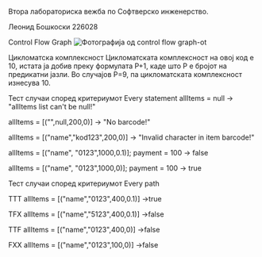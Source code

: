 Втора лабораториска вежба по Софтверско инженерство.

Леонид Бошкоски 226028

Control Flow Graph
![Фотографија од control flow graph-ot](https://github.com/leonidboskoski03/SI_2024_lab2_226028/assets/167028096/cfc1eb9a-7e3b-49d0-9fac-193ab08a3153)

Цикломатска комплексност
Цикломатската комплексност на овој код е 10, истата ја добив преку формулата P+1, каде што P е бројот на предикатни јазли. Во случајoв P=9, па цикломатската комплексност изнесува 10.

Тест случаи според критериумот Every statement
allItems = null -> "allItems list can't be null!"

allItems = [("",null,200,0)] -> "No barcode!"

allItems = [("name","kod123",200,0)] -> "Invalid character in item barcode!"

allItems = [("name", "0123",1000,0.1)]; payment = 100 -> false

allItems = [("name", "0123",1000,0)]; payment = 100 -> true

Тест случаи според критериумот Every path

TTT    allItems = [("name","0123",400,0.1)] ->true

TFX    allItems = [("name","5123",400,0.1)] ->false

TTF    allItems = [("name","0123",400,0)] ->false

FXX    allItems = [("name","0123",100,0)] ->false


